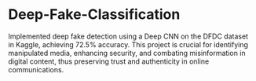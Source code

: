 # Deep-Fake-Classification
Implemented deep fake detection using a Deep CNN on the DFDC dataset in Kaggle, achieving 72.5% accuracy. This project is crucial for identifying manipulated media, enhancing security, and combating misinformation in digital content, thus preserving trust and authenticity in online communications.
